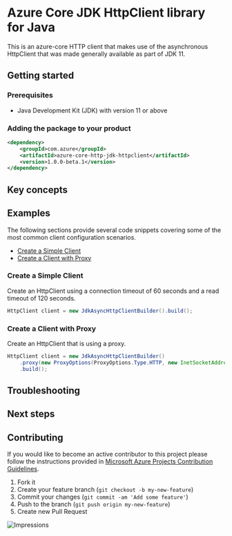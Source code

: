 # Azure Core JDK HttpClient library for Java

This is an azure-core HTTP client that makes use of the asynchronous HttpClient that was made generally available as 
part of JDK 11. 

## Getting started

### Prerequisites

- Java Development Kit (JDK) with version 11 or above

### Adding the package to your product

[//]: # ({x-version-update-start;com.azure:azure-core-http-jdk-httpclient;current})
```xml
<dependency>
    <groupId>com.azure</groupId>
    <artifactId>azure-core-http-jdk-httpclient</artifactId>
    <version>1.0.0-beta.1</version>
</dependency>
```
[//]: # ({x-version-update-end})

## Key concepts

## Examples

The following sections provide several code snippets covering some of the most common client configuration scenarios.

- [Create a Simple Client](#create-a-simple-client)
- [Create a Client with Proxy](#create-a-client-with-proxy)

### Create a Simple Client

Create an HttpClient using a connection timeout of 60 seconds and a read timeout of 120 seconds.

<!-- embedme ./src/samples/java/com/azure/core/http/jdk/httpclient/ReadmeSamples.java#L23-L23 -->
```java
HttpClient client = new JdkAsyncHttpClientBuilder().build();
```

### Create a Client with Proxy

Create an HttpClient that is using a proxy.

<!-- embedme ./src/samples/java/com/azure/core/http/jdk/httpclient/ReadmeSamples.java#L30-L32 -->
```java
HttpClient client = new JdkAsyncHttpClientBuilder()
    .proxy(new ProxyOptions(ProxyOptions.Type.HTTP, new InetSocketAddress("<proxy-host>", 8888)))
    .build();
```

## Troubleshooting

## Next steps

## Contributing

If you would like to become an active contributor to this project please follow the instructions provided in [Microsoft
Azure Projects Contribution Guidelines](http://azure.github.io/guidelines.html).

1. Fork it
1. Create your feature branch (`git checkout -b my-new-feature`)
1. Commit your changes (`git commit -am 'Add some feature'`)
1. Push to the branch (`git push origin my-new-feature`)
1. Create new Pull Request

![Impressions](https://azure-sdk-impressions.azurewebsites.net/api/impressions/azure-sdk-for-java%2Fsdk%2Fcore%2Fazure-core-http-jdk-httpclient%2FREADME.png)
